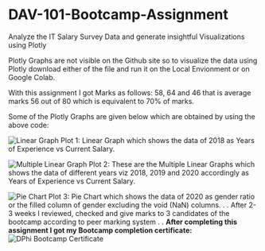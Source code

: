 # DAV-101-Bootcamp-Assignment
Analyze the IT Salary Survey Data and generate insightful Visualizations using Plotly

Plotly Graphs are not visible on the Github site so to visualize the data using Plotly download either of the file and run it on the Local Envionment or on Google Colab.

With this assignment I got Marks as follows: 58, 64 and 46 that is average marks 56 out of 80 which is equivalent to 70% of marks.

Some of the Plotly Graphs are given below which are obtained by using the above code:

![Linear Graph](https://user-images.githubusercontent.com/63190833/113488506-3eaa5b80-94dc-11eb-80ae-15eafd1aec25.png)
Plot 1: Linear Graph which shows the data of 2018 as Years of Experience vs Current Salary.

![Multiple Linear Graph](https://user-images.githubusercontent.com/63190833/113488511-45d16980-94dc-11eb-915a-1ffb301c9ce2.jpg)
Plot 2: These are the Multiple Linear Graphs which shows the data of different years viz 2018, 2019 and 2020 accordingly as Years of Experience vs Current Salary.

![Pie Chart](https://user-images.githubusercontent.com/63190833/113488613-d14afa80-94dc-11eb-9d62-e0d234a3b6c7.png)
Plot 3: Pie Chart which shows the data of 2020 as gender ratio or the filled column of gender excluding the void (NaN) columns.
.
.
After 2-3 weeks I reviewed, checked and give marks to 3 candidates of the bootcamp according to peer marking system
.
.
**After completing this assignment I got my Bootcamp completion certificate:**
![DPhi Bootcamp Certificate](https://user-images.githubusercontent.com/63190833/116794608-e3c05000-aaeb-11eb-81af-63d728c9124c.png)
